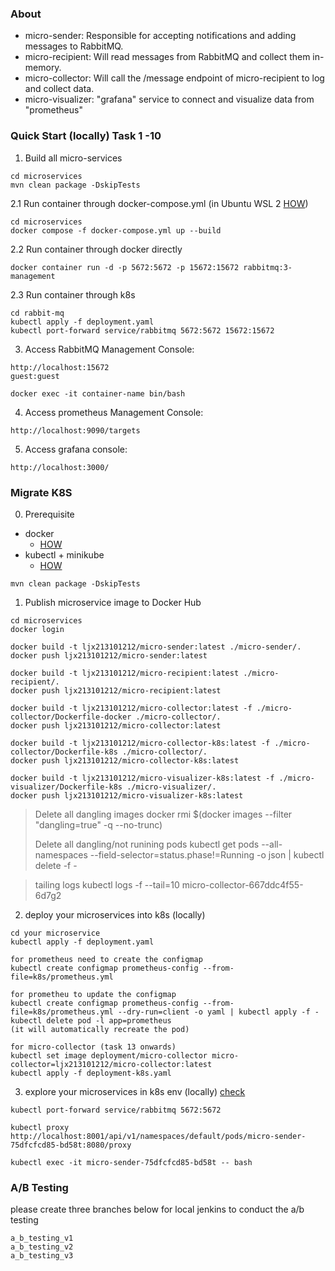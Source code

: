 ### About

- micro-sender: Responsible for accepting notifications and adding messages to RabbitMQ.
- micro-recipient: Will read messages from RabbitMQ and collect them in-memory.
- micro-collector: Will call the /message endpoint of micro-recipient to log and collect data.
- micro-visualizer:  "grafana" service to connect and visualize data from "prometheus"


### Quick Start (locally) Task 1 -10
1. Build all micro-services
```commandline
cd microservices
mvn clean package -DskipTests
```
2.1 Run container through docker-compose.yml (in Ubuntu WSL 2 [HOW](../HOW_TO_DOCKER.md)) 
```commandline
cd microservices
docker compose -f docker-compose.yml up --build
```
2.2 Run container through docker directly

```commandline
docker container run -d -p 5672:5672 -p 15672:15672 rabbitmq:3-management
```

2.3 Run container through k8s
```commandline
cd rabbit-mq
kubectl apply -f deployment.yaml
kubectl port-forward service/rabbitmq 5672:5672 15672:15672
```

3. Access RabbitMQ Management Console:
```commandline
http://localhost:15672
guest:guest

docker exec -it container-name bin/bash
```

4. Access prometheus Management Console:
```commandline
http://localhost:9090/targets
```

5. Access grafana console:

```commandline
http://localhost:3000/
```

### Migrate K8S

0. Prerequisite
- docker
  - [HOW](../HOW_TO_DOCKER.md)
- kubectl + minikube
  - [HOW](../HOW_TO_K8S_ON_WSL.md)

```commandline
mvn clean package -DskipTests
```

1. Publish microservice image to Docker Hub

```commandline
cd microservices
docker login

docker build -t ljx213101212/micro-sender:latest ./micro-sender/.
docker push ljx213101212/micro-sender:latest

docker build -t ljx213101212/micro-recipient:latest ./micro-recipient/.
docker push ljx213101212/micro-recipient:latest

docker build -t ljx213101212/micro-collector:latest -f ./micro-collector/Dockerfile-docker ./micro-collector/.
docker push ljx213101212/micro-collector:latest

docker build -t ljx213101212/micro-collector-k8s:latest -f ./micro-collector/Dockerfile-k8s ./micro-collector/.
docker push ljx213101212/micro-collector-k8s:latest

docker build -t ljx213101212/micro-visualizer-k8s:latest -f ./micro-visualizer/Dockerfile-k8s ./micro-visualizer/.
docker push ljx213101212/micro-visualizer-k8s:latest
```
> Delete all dangling images
> docker rmi $(docker images --filter "dangling=true" -q --no-trunc)
> 
> Delete all dangling/not runining pods
> kubectl get pods --all-namespaces --field-selector=status.phase!=Running -o json | kubectl delete -f -


> tailing logs
> kubectl logs -f --tail=10 micro-collector-667ddc4f55-6d7g2


2. deploy your microservices into k8s (locally)

```commandline
cd your microservice
kubectl apply -f deployment.yaml

for prometheus need to create the configmap
kubectl create configmap prometheus-config --from-file=k8s/prometheus.yml

for prometheu to update the configmap
kubectl create configmap prometheus-config --from-file=k8s/prometheus.yml --dry-run=client -o yaml | kubectl apply -f -
kubectl delete pod -l app=prometheus
(it will automatically recreate the pod)

for micro-collector (task 13 onwards)
kubectl set image deployment/micro-collector micro-collector=ljx213101212/micro-collector:latest
kubectl apply -f deployment-k8s.yaml
```

3. explore your microservices in k8s env (locally) [check](./LEARNING_MEMO.md)

```commandline
kubectl port-forward service/rabbitmq 5672:5672

kubectl proxy
http://localhost:8001/api/v1/namespaces/default/pods/micro-sender-75dfcfcd85-bd58t:8080/proxy

kubectl exec -it micro-sender-75dfcfcd85-bd58t -- bash
```






### A/B Testing

please create three branches below
for local jenkins to conduct the a/b testing
```
a_b_testing_v1
a_b_testing_v2
a_b_testing_v3
```